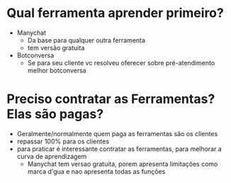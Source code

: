 # Qual ferramenta aprender primeiro?
- Manychat 
	- Da base para qualquer outra ferramenta
	- tem versão gratuita
- Botconversa
	- Se para seu cliente vc resolveu oferecer sobre pré-atendimento melhor botconversa

# Preciso contratar as Ferramentas? Elas são pagas?
- Geralmente/normalmente quem paga as ferramentas são os clientes
- repassar 100% para os clientes
- para praticar é interessante contratar as ferramentas, para melhorar a curva de aprendizagem
	- Manychat tem versao gratuita, porem apresenta limitações como marca d'gua e nao apresenta todas as funções